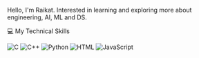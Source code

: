 Hello, I'm Raikat. Interested in learning and exploring more about engineering, AI, ML and DS.

💻 My Technical Skills 


![C](https://img.shields.io/badge/C-0000b3?style=for-the-badge&logo=&logoColor=white)
![C++](https://img.shields.io/badge/C++-0000b3?style=for-the-badge&logo=&logoColor=white)
![Python](https://img.shields.io/badge/Python-000000?style=for-the-badge&logo=Python&logoColor=white)
![HTML](https://img.shields.io/badge/HTML-0000ff?style=for-the-badge&logo=HTML&logoColor=white)
![JavaScript](https://img.shields.io/badge/JavaScript-ff0000?style=for-the-badge&logo=&logoColor=black)
<!--
**raikat105/raikat105** is a ✨ _special_ ✨ repository because its `README.md` (this file) appears on your GitHub profile.

Here are some ideas to get you started:

- 🔭 I’m currently working on ...
- 🌱 I’m currently learning ...
- 👯 I’m looking to collaborate on ...
- 🤔 I’m looking for help with ...
- 💬 Ask me about ...
- 📫 How to reach me: ...
- 😄 Pronouns: ...
- ⚡ Fun fact: ...
-->
